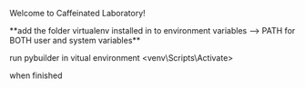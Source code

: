 Welcome to Caffeinated Laboratory!

<pip install virtualenv >
**add the folder virtualenv installed in to environment variables --> PATH for BOTH user and system variables**

run pybuilder in vitual environment
<virtualenv venv>
<venv\Scripts\Activate>

when finished
<deactivate>